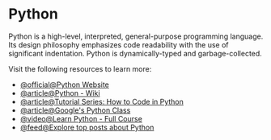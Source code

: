# Python

Python is a high-level, interpreted, general-purpose programming language. Its design philosophy emphasizes code readability with the use of significant indentation. Python is dynamically-typed and garbage-collected.

Visit the following resources to learn more:

- [@official@Python Website](https://www.python.org/)
- [@article@Python - Wiki](https://en.wikipedia.org/wiki/Python_(programming_language))
- [@article@Tutorial Series: How to Code in Python](https://www.digitalocean.com/community/tutorials/how-to-write-your-first-python-3-program)
- [@article@Google's Python Class](https://developers.google.com/edu/python)
- [@video@Learn Python - Full Course](https://www.youtube.com/watch?v=4M87qBgpafk)
- [@feed@Explore top posts about Python](https://app.daily.dev/tags/python?ref=roadmapsh)
